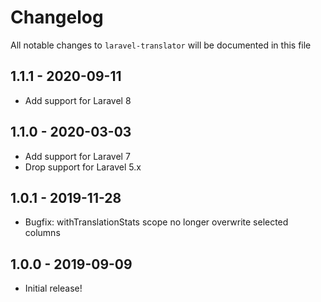 # Changelog

All notable changes to `laravel-translator` will be documented in this file

## 1.1.1 - 2020-09-11

- Add support for Laravel 8

## 1.1.0 - 2020-03-03

- Add support for Laravel 7
- Drop support for Laravel 5.x

## 1.0.1 - 2019-11-28

- Bugfix: withTranslationStats scope no longer overwrite selected columns

## 1.0.0 - 2019-09-09

- Initial release!
